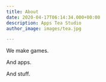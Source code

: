 ```yaml
---
title: About
date: 2020-04-17T06:14:34.000+00:00
description: Apps Tea Studio
author_image: images/tea.jpg

---
```

We make games.

And apps.

And stuff.